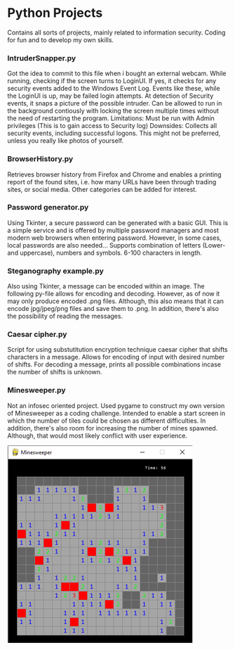 # Python Projects
Contains all sorts of projects, mainly related to information security. 
Coding for fun and to develop my own skills. 

### IntruderSnapper.py
Got the idea to commit to this file when i bought an external webcam. While running, checking if the screen turns to LoginUI. If yes, 
it checks for any security events added to the Windows Event Log. Events like these, while the LoginUI is up, may be failed login attempts. 
At detection of Security events, it snaps a picture of the possible intruder. Can be allowed to run in the background contiously with locking 
the screen multiple times without the need of restarting the program. 
Limitations: Must be run with Admin privileges (This is to gain access to Security log)
Downsides: Collects all security events, including successful logons. This might not be preferred, unless you really like photos of yourself. 

### BrowserHistory.py
Retrieves browser history from Firefox and Chrome and enables a printing report of the 
found sites, i.e. how many URLs have been through trading sites, or social media. 
Other categories can be added for interest.

### Password generator.py
Using Tkinter, a secure password can be generated with a basic GUI. This is a simple service and is 
offered by multiple password managers and most modern web browsers when entering password. However, in some
cases, local passwords are also needed... Supports combination of letters (Lower- and uppercase), numbers and symbols. 
6-100 characters in length. 

### Steganography example.py
Also using Tkinter, a message can be encoded within an image. The following py-file allows for encoding and decoding. However,
as of now it may only produce encoded .png files. Although, this also means that it can encode jpg/jpeg/png files and save them to .png.
In addition, there's also the possibility of reading the messages. 

### Caesar cipher.py
Script for using substutitution encryption technique caesar cipher that shifts characters in a message. 
Allows for encoding of input with desired number of shifts. For decoding a message, prints all possible combinations incase the number of shifts is unknown. 

### Minesweeper.py
Not an infosec oriented project. Used pygame to construct my own version of Minesweeper as a coding challenge. Intended to enable a start screen in which the 
number of tiles could be chosen as different difficulties. In addition, there's also room for increasing the number of mines spawned. Although, that would most likely conflict with user experience. 

![alt text](https://raw.githubusercontent.com/H4NM/PythonProjects/main/images/minesweeperpic.png)
